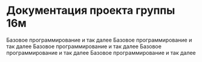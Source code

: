# Документация проекта группы 16м

Базовое программирование и так далее
Базовое программирование и так далее
Базовое программирование и так далее
Базовое программирование и так далее
Базовое программирование и так далее
